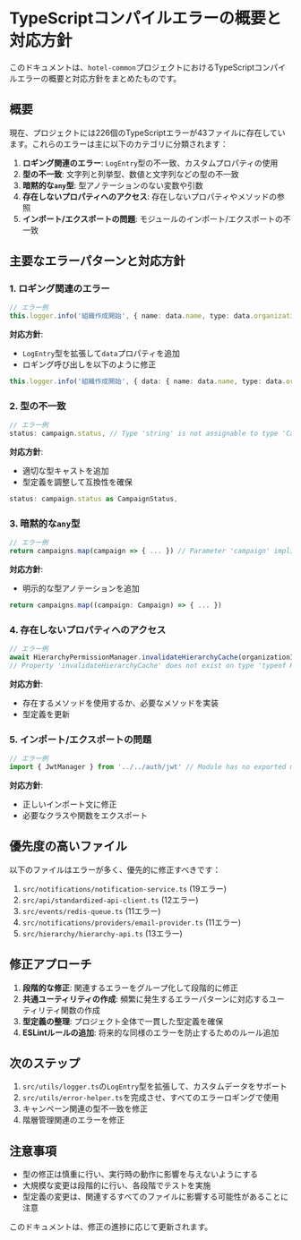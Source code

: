 # TypeScriptコンパイルエラーの概要と対応方針

このドキュメントは、`hotel-common`プロジェクトにおけるTypeScriptコンパイルエラーの概要と対応方針をまとめたものです。

## 概要

現在、プロジェクトには226個のTypeScriptエラーが43ファイルに存在しています。これらのエラーは主に以下のカテゴリに分類されます：

1. **ロギング関連のエラー**: `LogEntry`型の不一致、カスタムプロパティの使用
2. **型の不一致**: 文字列と列挙型、数値と文字列などの型の不一致
3. **暗黙的な`any`型**: 型アノテーションのない変数や引数
4. **存在しないプロパティへのアクセス**: 存在しないプロパティやメソッドの参照
5. **インポート/エクスポートの問題**: モジュールのインポート/エクスポートの不一致

## 主要なエラーパターンと対応方針

### 1. ロギング関連のエラー

```typescript
// エラー例
this.logger.info('組織作成開始', { name: data.name, type: data.organization_type })
```

**対応方針**:
- `LogEntry`型を拡張して`data`プロパティを追加
- ロギング呼び出しを以下のように修正

```typescript
this.logger.info('組織作成開始', { data: { name: data.name, type: data.organization_type } })
```

### 2. 型の不一致

```typescript
// エラー例
status: campaign.status, // Type 'string' is not assignable to type 'CampaignStatus'
```

**対応方針**:
- 適切な型キャストを追加
- 型定義を調整して互換性を確保

```typescript
status: campaign.status as CampaignStatus,
```

### 3. 暗黙的な`any`型

```typescript
// エラー例
return campaigns.map(campaign => { ... }) // Parameter 'campaign' implicitly has an 'any' type
```

**対応方針**:
- 明示的な型アノテーションを追加

```typescript
return campaigns.map((campaign: Campaign) => { ... })
```

### 4. 存在しないプロパティへのアクセス

```typescript
// エラー例
await HierarchyPermissionManager.invalidateHierarchyCache(organizationId)
// Property 'invalidateHierarchyCache' does not exist on type 'typeof HierarchyPermissionManager'
```

**対応方針**:
- 存在するメソッドを使用するか、必要なメソッドを実装
- 型定義を更新

### 5. インポート/エクスポートの問題

```typescript
// エラー例
import { JwtManager } from '../../auth/jwt' // Module has no exported member 'JwtManager'
```

**対応方針**:
- 正しいインポート文に修正
- 必要なクラスや関数をエクスポート

## 優先度の高いファイル

以下のファイルはエラーが多く、優先的に修正すべきです：

1. `src/notifications/notification-service.ts` (19エラー)
2. `src/api/standardized-api-client.ts` (12エラー)
3. `src/events/redis-queue.ts` (11エラー)
4. `src/notifications/providers/email-provider.ts` (11エラー)
5. `src/hierarchy/hierarchy-api.ts` (13エラー)

## 修正アプローチ

1. **段階的な修正**: 関連するエラーをグループ化して段階的に修正
2. **共通ユーティリティの作成**: 頻繁に発生するエラーパターンに対応するユーティリティ関数の作成
3. **型定義の整理**: プロジェクト全体で一貫した型定義を確保
4. **ESLintルールの追加**: 将来的な同様のエラーを防止するためのルール追加

## 次のステップ

1. `src/utils/logger.ts`の`LogEntry`型を拡張して、カスタムデータをサポート
2. `src/utils/error-helper.ts`を完成させ、すべてのエラーロギングで使用
3. キャンペーン関連の型不一致を修正
4. 階層管理関連のエラーを修正

## 注意事項

- 型の修正は慎重に行い、実行時の動作に影響を与えないようにする
- 大規模な変更は段階的に行い、各段階でテストを実施
- 型定義の変更は、関連するすべてのファイルに影響する可能性があることに注意

このドキュメントは、修正の進捗に応じて更新されます。
